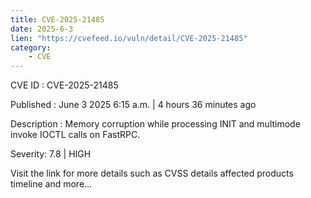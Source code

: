 ```yaml
---
title: CVE-2025-21485
date: 2025-6-3
lien: "https://cvefeed.io/vuln/detail/CVE-2025-21485"
category:
    - CVE
---
```


CVE ID : CVE-2025-21485

Published :  June 3
2025
6:15 a.m. | 4 hours
36 minutes ago

Description : Memory corruption while processing INIT and multimode invoke IOCTL calls on FastRPC.

Severity: 7.8 | HIGH

Visit the link for more details
such as CVSS details
affected products
timeline
and more...
